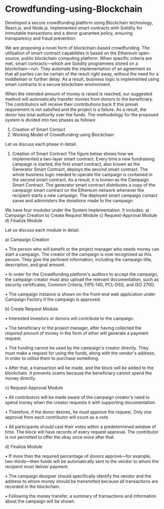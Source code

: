 # Crowdfunding-using-Blockchain
Developed a secure crowdfunding platform using Blockchain technology, React.js, and Node.js. Implemented smart contracts with Solidity for immutable transactions and a donor guarantee policy, ensuring transparency and fraud prevention.

We are proposing a novel form of blockchain-based crowdfunding. The utilisation of smart contract capabilities is based on the Ethereum open-source, public blockchain computing platform. When specific criteria are met, smart contracts—which are Solidity programmes stored on a blockchain—run. They automate the implementation of an agreement so that all parties can be certain of the result right away, without the need for a middleman or further delay. As a result, business logic is implemented using smart contracts in a secure blockchain environment.
 
When the intended amount of money is raised is reached, our suggested method will automatically transfer monies from donors to the beneficiary. The contributors will receive their contributions back if this preset requirement is not satisfied and the project is a failure. As a result, the donor has total authority over the funds.
The methodology for the proposed system is divided into two phases as follows:
1. Creation of Smart Contact
2. Working Model of Crowdfunding using Blockchain

Let us discuss each phase in detail.

1. Creation of Smart Contract
The figure below shows how we implemented a two-layer smart contract. Every time a new fundraising campaign is started, the first smart contract, also known as the Generator Smart Contract, deploys the second smart contract. The whole business logic needed to operate the campaign is contained in the second smart contract. As a result, it is known as the Campaign Smart Contract.
The generator smart contract distributes a copy of the campaign smart contract on the Ethereum network whenever the recipient starts a new campaign. The deployed smart campaign contact saves and administers the donations made to the campaign.
  

We have four modules under the System Implementation. It includes:
a)     Campaign Creation
b)     Create Request Module
c)     Request-Approval Module
d)     Finalize Module

Let us discuss each module in detail.

a) Campaign Creation

•	The person who will benefit or the project manager who needs money can start a campaign. The creator of the campaign is now recognised as this person. They give the pertinent information, including the campaign title, description, and goal amount.

•	In order for the Crowdfunding platform's auditors to accept the campaign, the campaign creator must also upload the relevant documentation, such as security certificates, Common Criteria, FIPS-140, PCL-DSS, and ISO 2700.

•	The campaign instance is shown on the front-end web application under Campaign Factory if the campaign is approved.

b) Create Request Module

•	Interested investors or donors will contribute to the campaign.

•	The beneficiary or the project manager, after having collected the required amount of money in the form of ether will generate a payment request.

•	The funding cannot be used by the campaign's creator directly. They must make a request for using the funds, along with the vendor's address, in order to utilise them to purchase something.

•	After that, a transaction will be made, and the block will be added to the blockchain. It prevents scams because the beneficiary cannot spend the money directly.

c) Request-Approval Module

•	All contributors will be made aware of the campaign creator's need to spend money when the creator requests it with supporting documentation.

•	Therefore, if the donor desires, he must approve the request. Only one approval from each contributor will count as a vote.

•	All participants should cast their votes within a predetermined window of time. The block will have records of every request approval. The contributor is not permitted to offer the okay once more after that.

d) Finalize Module

•	If more than the required percentage of donors approve—for example, two-thirds—then funds will be automatically sent to the vendor to whom the recipient must deliver payment.

•	The campaign designer should specifically identify the vendor and the address to whom money should be transmitted because all transactions are recorded in the blockchain.

•	Following the money transfer, a summary of transactions and information about the campaign will be shown. 
  


